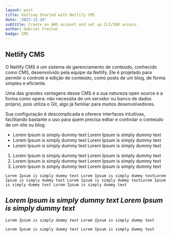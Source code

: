 ```yaml
---
layout: post
title: Getting Started with Netlify CMS
date: '2023-12-29'
subtitle: Create an AWS account and set up CLI/SDK access.
author: Gabriel Freitas
badge: CMS
---
```

## Netlify CMS

O Netlify CMS é um sistema de gerenciamento de conteúdo, conhecido como CMS, desenvolvido pela equipe da Netlify. Ele é projetado para permitir o controle e edição de conteúdo, como posts de um blog, de forma simples e eficiente.

Uma das grandes vantagens desse CMS é a sua natureza open source e a forma como opera: não necessita de um servidor ou banco de dados próprio, pois utiliza o Git, algo já familiar para muitos desenvolvedores.

Sua configuração é descomplicada e oferece interfaces intuitivas, facilitando bastante o uso para quem precisa editar e controlar o conteúdo de um site ou blog.

* Lorem Ipsum is simply dummy text Lorem Ipsum is simply dummy text
* Lorem Ipsum is simply dummy text Lorem Ipsum is simply dummy text
* Lorem Ipsum is simply dummy text Lorem Ipsum is simply dummy text

1. Lorem Ipsum is simply dummy text Lorem Ipsum is simply dummy text
2. Lorem Ipsum is simply dummy text Lorem Ipsum is simply dummy text
3. Lorem Ipsum is simply dummy text Lorem Ipsum is simply dummy text


```
Lorem Ipsum is simply dummy text Lorem Ipsum is simply dummy textLorem Ipsum is simply dummy text Lorem Ipsum is simply dummy textLorem Ipsum is simply dummy text Lorem Ipsum is simply dummy text
```

## _Lorem Ipsum is simply dummy text Lorem Ipsum is simply dummy text_

_`Lorem Ipsum is simply dummy text Lorem Ipsum is simply dummy text`_

```
Lorem Ipsum is simply dummy text Lorem Ipsum is simply dummy text
```
